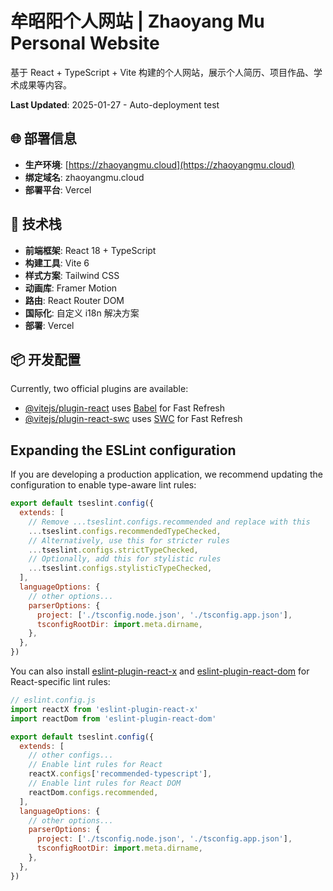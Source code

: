 # 牟昭阳个人网站 | Zhaoyang Mu Personal Website

基于 React + TypeScript + Vite 构建的个人网站，展示个人简历、项目作品、学术成果等内容。

**Last Updated**: 2025-01-27 - Auto-deployment test

## 🌐 部署信息

- **生产环境**: [https://zhaoyangmu.cloud](https://zhaoyangmu.cloud)
- **绑定域名**: zhaoyangmu.cloud
- **部署平台**: Vercel

## 🚀 技术栈

- **前端框架**: React 18 + TypeScript
- **构建工具**: Vite 6
- **样式方案**: Tailwind CSS
- **动画库**: Framer Motion
- **路由**: React Router DOM
- **国际化**: 自定义 i18n 解决方案
- **部署**: Vercel

## 📦 开发配置

Currently, two official plugins are available:

- [@vitejs/plugin-react](https://github.com/vitejs/vite-plugin-react/blob/main/packages/plugin-react) uses [Babel](https://babeljs.io/) for Fast Refresh
- [@vitejs/plugin-react-swc](https://github.com/vitejs/vite-plugin-react/blob/main/packages/plugin-react-swc) uses [SWC](https://swc.rs/) for Fast Refresh

## Expanding the ESLint configuration

If you are developing a production application, we recommend updating the configuration to enable type-aware lint rules:

```js
export default tseslint.config({
  extends: [
    // Remove ...tseslint.configs.recommended and replace with this
    ...tseslint.configs.recommendedTypeChecked,
    // Alternatively, use this for stricter rules
    ...tseslint.configs.strictTypeChecked,
    // Optionally, add this for stylistic rules
    ...tseslint.configs.stylisticTypeChecked,
  ],
  languageOptions: {
    // other options...
    parserOptions: {
      project: ['./tsconfig.node.json', './tsconfig.app.json'],
      tsconfigRootDir: import.meta.dirname,
    },
  },
})
```

You can also install [eslint-plugin-react-x](https://github.com/Rel1cx/eslint-react/tree/main/packages/plugins/eslint-plugin-react-x) and [eslint-plugin-react-dom](https://github.com/Rel1cx/eslint-react/tree/main/packages/plugins/eslint-plugin-react-dom) for React-specific lint rules:

```js
// eslint.config.js
import reactX from 'eslint-plugin-react-x'
import reactDom from 'eslint-plugin-react-dom'

export default tseslint.config({
  extends: [
    // other configs...
    // Enable lint rules for React
    reactX.configs['recommended-typescript'],
    // Enable lint rules for React DOM
    reactDom.configs.recommended,
  ],
  languageOptions: {
    // other options...
    parserOptions: {
      project: ['./tsconfig.node.json', './tsconfig.app.json'],
      tsconfigRootDir: import.meta.dirname,
    },
  },
})
```
